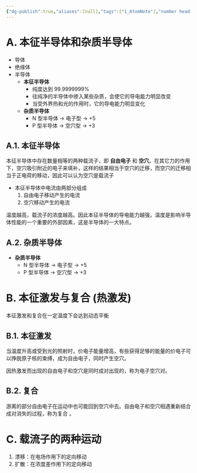 ```yaml
---
{"dg-publish":true,"aliases":[null],"tags":["1_AtomNote"],"number headings":"auto, first-level 1, max 6, A.1.","Created-Date":"2024-04-06 14:31:29","Modified-Date":"2024-04-18 11:53:18","permalink":"/A01_Lessons/Ac03_模电_模拟电子技术基础/半导体/","dgPassFrontmatter":true}
---
```



# A. 本征半导体和杂质半导体

- 导体
- 绝缘体
- 半导体
	- **本征半导体**
		- 纯度达到 99.9999999%
		- 往纯净的半导体中掺入某些杂质，会使它的导电能力明显改变
		- 当受外界热和光的作用时，它的导电能力明显变化
	- **杂质半导体**
		- N 型半导体 -> 电子型 -> +5
		- P 型半导体 -> 空穴型 -> +3 


## A.1. 本征半导体


本征半导体中存在数量相等的两种载流子，即 **自由电子** 和 **空穴**。在其它力的作用下，空穴吸引附近的电子来填补，这样的结果相当于空穴的迁移，而空穴的迁移相当于正电荷的移动，因此可以认为空穴是载流子

- 本征半导体中电流由两部分组成
	 1. 自由电子移动产生的电流
	 2. 空穴移动产生的电流

温度越高，载流子的浓度越高。因此本征半导体的导电能力越强，温度是影响半导体性能的一个重要的外部因素，这是半导体的一大特点。

## A.2. 杂质半导体

- **杂质半导体**
	- N 型半导体 -> 电子型 -> +5
	- P 型半导体 -> 空穴型 -> +3 




# B. 本征激发与复合 (热激发)

本征激发和复合在一定温度下会达到动态平衡

## B.1. 本征激发
当温度升高或受到光的照射时，价电子能量增高，有些获得足够的能量的价电子可以挣脱原子核的束缚，成为自由电子，同时产生空穴。

因热激发而出现的自由电子和空穴是同时成对出现的，称为电子空穴对。



## B.2. 复合

游离的部分自由电子在运动中也可能回到空穴中去。自由电子和空穴相遇重新结合成对消失的过程，称为复合 。




# C. 载流子的两种运动

1. 漂移：在电场作用下的定向移动
2. 扩散：在浓度差作用下的定向移动


